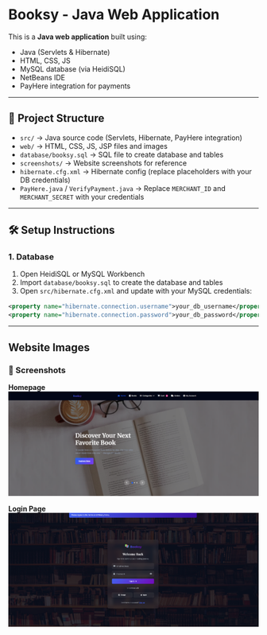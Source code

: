 # Booksy - Java Web Application

This is a **Java web application** built using:

- Java (Servlets & Hibernate)
- HTML, CSS, JS
- MySQL database (via HeidiSQL)
- NetBeans IDE
- PayHere integration for payments

---

## 📂 Project Structure

- `src/` → Java source code (Servlets, Hibernate, PayHere integration)  
- `web/` → HTML, CSS, JS, JSP files and images  
- `database/booksy.sql` → SQL file to create database and tables  
- `screenshots/` → Website screenshots for reference  
- `hibernate.cfg.xml` → Hibernate config (replace placeholders with your DB credentials)  
- `PayHere.java` / `VerifyPayment.java` → Replace `MERCHANT_ID` and `MERCHANT_SECRET` with your credentials  

---

## 🛠️ Setup Instructions

### 1. Database

1. Open HeidiSQL or MySQL Workbench  
2. Import `database/booksy.sql` to create the database and tables  
3. Open `src/hibernate.cfg.xml` and update with your MySQL credentials:

```xml
<property name="hibernate.connection.username">your_db_username</property>
<property name="hibernate.connection.password">your_db_password</property>
```

---

## Website Images

### 📸 Screenshots

**Homepage**  
![Homepage](screenshots/homepage.png)

**Login Page**  
![Login](screenshots/signin.png)


